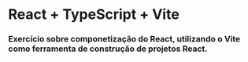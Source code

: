 # React + TypeScript + Vite

### Exercício sobre componetização do React, utilizando o Vite como ferramenta de construção de projetos React.
